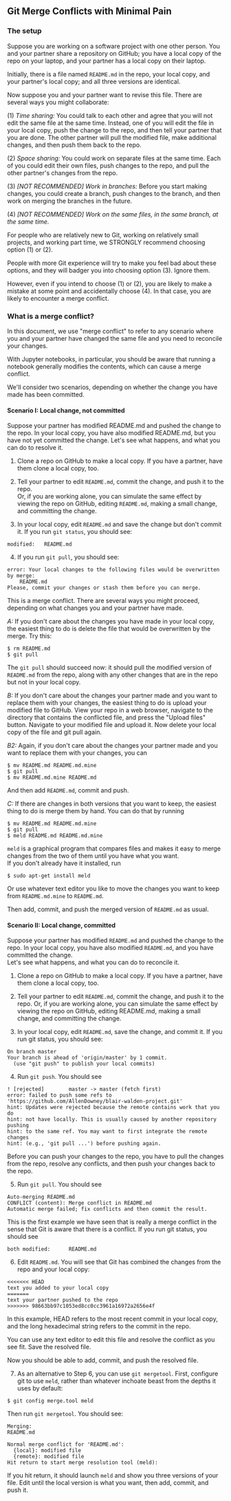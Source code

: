 ## Git Merge Conflicts with Minimal Pain

### The setup

Suppose you are working on a software project with one other person.  You and your partner share a repository on GitHub; you have a local copy of the repo on your laptop, and your partner has a local copy on their laptop.

Initially, there is a file named `README.md` in the repo, your local copy, and your partner's local copy; and all three versions are identical.

Now suppose you and your partner want to revise this file.  There are several ways you might collaborate:

(1) *Time sharing:* You could talk to each other and agree that you will not edit the same file at the same time.  Instead, one of you will edit the file in your local copy, push the change to the repo, and then tell your partner that you are done.  The other partner will pull the modified file, make additional changes, and then push them back to the repo.

(2) *Space sharing:* You could work on separate files at the same time.  Each of you could edit their own files, push changes to the repo, and pull the other partner's changes from the repo.

(3) *[NOT RECOMMENDED] Work in branches:* Before you start making changes, you could create a branch, push changes to the branch, and then work on merging the branches in the future.

(4) *[NOT RECOMMENDED] Work on the same files, in the same branch, at the same time.*

For people who are relatively new to Git, working on relatively small projects, and working part time, we STRONGLY recommend choosing option (1) or (2).

People with more Git experience will try to make you feel bad about these options, and they will badger you into choosing option (3).  Ignore them.

However, even if you intend to choose (1) or (2), you are likely to make a mistake at some point and accidentally choose (4).  In that case, you are likely to encounter a merge conflict.

### What is a merge conflict?

In this document, we use "merge conflict" to refer to any scenario where you and your partner have changed the same file and you need to reconcile your changes.

With Jupyter notebooks, in particular, you should be aware that running a notebook generally modifies the contents, which can cause a merge conflict.

We'll consider two scenarios, depending on whether the change you have made has been committed.

#### Scenario I: Local change, not committed

Suppose your partner has modified README.md and pushed the change to the repo.  In your local copy, you have also modified README.md, but you have not yet committed the change.  Let's see what happens, and what you can do to resolve it.

1)  Clone a repo on GitHub to make a local copy.  If you have a partner, have them clone a local copy, too.

2)  Tell your partner to edit `README.md`, commit the change, and push it to the repo.  
Or, if you are working alone, you can simulate the same effect by viewing the repo on GitHub, editing `README.md`, 
making a small change, and committing the change.

3)  In your local copy, edit `README.md` and save the change but don't commit it.  If you run `git status`, you should see:

```
modified:   README.md
```

4)  If you run `git pull`, you should see:

```
error: Your local changes to the following files would be overwritten by merge:
	README.md
Please, commit your changes or stash them before you can merge.
```

This is a merge conflict.  There are several ways you might proceed, depending on what changes you and your partner have made.

*A:* If you don't care about the changes you have made in your local copy, the easiest thing to do is delete the file that would be overwritten by the merge.  Try this:
```
$ rm README.md
$ git pull
```

The `git pull` should succeed now: it should pull the modified version of `README.md` from the repo, 
along with any other changes that are in the repo but not in your local copy.

*B:* If you don't care about the changes your partner made and you want to replace them with your changes, the easiest thing to do is upload your modified file to GitHub.  View your repo in a web browser, navigate to the directory that contains the conflicted file, and press the "Upload files" button.  Navigate to your modified file and upload it.  Now delete your local copy of the file and git pull again.

*B2:* Again, if you don't care about the changes your partner made and you want to replace them with your changes, you can

```
$ mv README.md README.md.mine
$ git pull
$ mv README.md.mine README.md
```

And then add `README.md`, commit and push.

*C:* If there are changes in both versions that you want to keep, 
the easiest thing to do is merge them by hand.  You can do that by running

```
$ mv README.md README.md.mine
$ git pull
$ meld README.md README.md.mine
```

`meld` is a graphical program that compares files and makes it easy to merge changes from the two of them until you have what you want.  
If you don't already have it installed, run

```
$ sudo apt-get install meld
```

Or use whatever text editor you like to move the changes you want to keep from `README.md.mine` to `README.md`.

Then add, commit, and push the merged version of `README.md` as usual.


#### Scenario II: Local change, committed

Suppose your partner has modified `README.md` and pushed the change to the repo.
In your local copy, you have also modified `README.md`, and you have committed the change.  
Let's see what happens, and what you can do to reconcile it.

1)  Clone a repo on GitHub to make a local copy.  If you have a partner, have them clone a local copy, too.

2)  Tell your partner to edit `README.md`, commit the change, and push it to the repo.  Or, if you are working alone, you can simulate the same effect by viewing the repo on GitHub, editing README.md, making a small change, and committing the change.

3)  In your local copy, edit `README.md`, save the change, and commit it. If you run git status, you should see:

```
On branch master
Your branch is ahead of 'origin/master' by 1 commit.
  (use "git push" to publish your local commits)
```

4)  Run `git push`.  You should see

```
! [rejected]        master -> master (fetch first)
error: failed to push some refs to 'https://github.com/AllenDowney/blair-walden-project.git'
hint: Updates were rejected because the remote contains work that you do
hint: not have locally. This is usually caused by another repository pushing
hint: to the same ref. You may want to first integrate the remote changes
hint: (e.g., 'git pull ...') before pushing again.
```

Before you can push your changes to the repo, you have to pull the changes from the repo, resolve any conflicts, 
and then push your changes back to the repo.

5) Run `git pull`.  You should see

```
Auto-merging README.md
CONFLICT (content): Merge conflict in README.md
Automatic merge failed; fix conflicts and then commit the result.
```

This is the first example we have seen that is really a merge conflict in the sense that Git is aware that there is a conflict.
If you run git status, you should see

```
both modified:      README.md
```

6) Edit `README.md`.  You will see that Git has combined the changes from the repo and your local copy:

```
<<<<<<< HEAD
text you added to your local copy
=======
text your partner pushed to the repo
>>>>>>> 98663bb97c1053ed8cc0cc3961a16972a2656e4f
```

In this example, HEAD refers to the most recent commit in your local copy, 
and the long hexadecimal string refers to the commit in the repo.

You can use any text editor to edit this file and resolve the conflict as you see fit.  Save the resolved file.

Now you should be able to add, commit, and push the resolved file.

7) As an alternative to Step 6, you can use `git mergetool`.  First, configure git to use `meld`,
rather than whatever inchoate beast from the depths it uses by default:

```
$ git config merge.tool meld
```

Then run `git mergetool`.  You should see:

```
Merging:
README.md

Normal merge conflict for 'README.md':
  {local}: modified file
  {remote}: modified file
Hit return to start merge resolution tool (meld):
```

If you hit return, it should launch `meld` and show you three versions of your file.
Edit until the local version is what you want, then add, commit, and push it.

